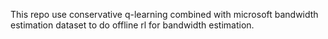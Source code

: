 This repo use conservative q-learning combined with microsoft bandwidth estimation dataset to do offline rl for bandwidth estimation.
